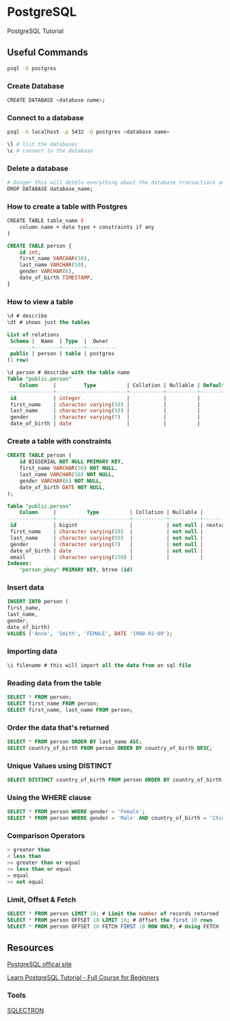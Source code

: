 # PostgreSQL
PostgreSQL  Tutorial 

## Useful Commands

```bash
psql -U postgres
```

### Create Database

```bash
CREATE DATABASE <database name>;
```

### Connect to a database

```bash
psql -h localhost -p 5432 -U postgres <database name>

\l # list the databases
\c # connect to the database
```
### Delete a database

```bash
# Danger this will detele everything about the database transactions and data
DROP DATABASE database_name;
```

### How to create a table with Postgres

```bash
CREATE TABLE table_name (
	column name + data type + constraints if any
)
```

```sql
CREATE TABLE person {
	id int,
	first_name VARCHAR(50),
	last_name VARCHAR(50),
	gender VARCHAR(6),
	date_of_birth TIMESTAMP,
}
```

### How to view a table

```sql
\d # describe
\dt # shows just the tables

List of relations
 Schema |  Name  | Type  |  Owner
--------+--------+-------+----------
 public | person | table | postgres
(1 row)

\d person # describe with the table name
Table "public.person"
    Column     |         Type          | Collation | Nullable | Default
---------------+-----------------------+-----------+----------+---------
 id            | integer               |           |          |
 first_name    | character varying(50) |           |          |
 last_name     | character varying(50) |           |          |
 gender        | character varying(7)  |           |          |
 date_of_birth | date                  |           |          |
```

### Create a table with constraints

```sql
CREATE TABLE person (
	id BIGSERIAL NOT NULL PRIMARY KEY, 
	first_name VARCHAR(50) NOT NULL,
	last_name VARCHAR(50) NOT NULL,
	gender VARCHAR(6) NOT NULL,
	date_of_birth DATE NOT NULL,
);

Table "public.person"
    Column     |          Type          | Collation | Nullable |              Default
---------------+------------------------+-----------+----------+------------------------------------
 id            | bigint                 |           | not null | nextval('person_id_seq'::regclass)
 first_name    | character varying(50)  |           | not null |
 last_name     | character varying(50)  |           | not null |
 gender        | character varying(7)   |           | not null |
 date_of_birth | date                   |           | not null |
 email         | character varying(150) |           |          |
Indexes:
    "person_pkey" PRIMARY KEY, btree (id)
```

### Insert data

```sql
INSERT INTO person (
first_name,
last_name,
gender,
date_of_birth)
VALUES ('Anne', 'Smith', 'FEMALE', DATE '1988-01-09');
```

### Importing data

```sql
\i filename # this will import all the data from an sql file
```
### Reading data from the table

```sql
SELECT * FROM person;
SELECT first_name FROM person;
SELECT first_name, last_name FROM person;
```

### Order the data that's returned

```sql
SELECT * FROM person ORDER BY last_name ASC;
SELECT country_of_birth FROM person ORDER BY country_of_birth DESC;
```
### Unique Values using DISTINCT

```sql
SELECT DISTINCT country_of_birth FROM person ORDER BY country_of_birth;
```

### Using the WHERE clause

```sql
SELECT * FROM person WHERE gender = 'Female';
SELECT * FROM person WHERE gender = 'Male' AND country_of_birth = 'China';
```

### Comparison Operators

```sql
> greater than
< less than
>= greater than or equal
<= less than or equal
= equal 
<> not equal
```

### Limit, Offset & Fetch

```sql
SELECT * FROM person LIMIT 10; # Limit the number of records returned
SELECT * FROM person OFFSET 10 LIMIT 10; # Offset the first 10 rows
SELECT * FROM person OFFSET 10 FETCH FIRST 10 ROW ONLY; # Using FETCH
```



## Resources
[PostgreSQL offical site](https://www.postgresql.org/)

[Learn PostgreSQL Tutorial - Full Course for Beginners](https://www.youtube.com/watch?v=qw--VYLpxG4)

### Tools
[SQLECTRON](https://sqlectron.github.io/)